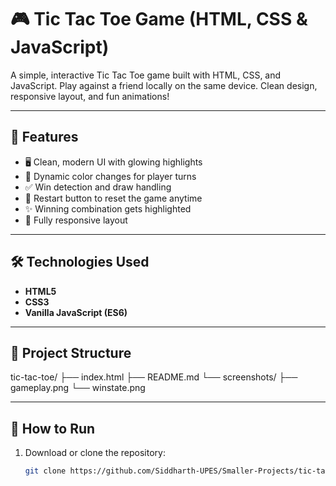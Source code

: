 # 🎮 Tic Tac Toe Game (HTML, CSS & JavaScript)

A simple, interactive Tic Tac Toe game built with HTML, CSS, and JavaScript. Play against a friend locally on the same device. Clean design, responsive layout, and fun animations!

---

## 📌 Features

- 🖥️ Clean, modern UI with glowing highlights
- 🎨 Dynamic color changes for player turns
- ✅ Win detection and draw handling
- 🔄 Restart button to reset the game anytime
- ✨ Winning combination gets highlighted
- 📱 Fully responsive layout

---

## 🛠️ Technologies Used

- **HTML5**
- **CSS3**
- **Vanilla JavaScript (ES6)**

---



## 📂 Project Structure
tic-tac-toe/ 
├── index.html 
├── README.md 
└── screenshots/ 
├── gameplay.png 
└── winstate.png


---

## 🚀 How to Run

1. Download or clone the repository:
   ```bash
   git clone https://github.com/Siddharth-UPES/Smaller-Projects/tic-tac-toe.git
